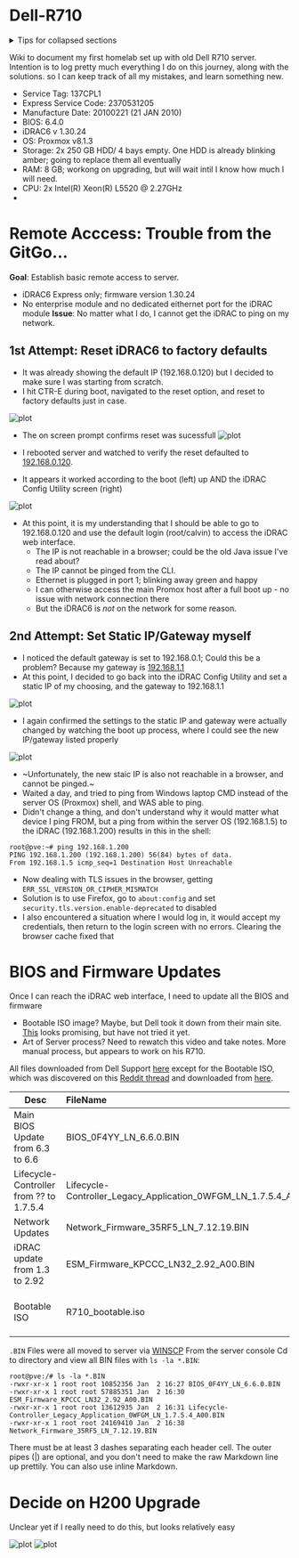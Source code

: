 # Dell-R710

<details>

<summary>Tips for collapsed sections</summary>

### You can add a header

You can add text within a collapsed section. 

You can add an image or a code block, too.

```ruby
   puts "Hello World"
```

</details>


Wiki to document my first homelab set up with old Dell R710 server. Intention is to log pretty much everything I do on this journey, along with the solutions. so I can keep track of all my mistakes, and learn something new.

-  Service Tag: 137CPL1
-  Express Service Code: 2370531205
-  Manufacture Date: 20100221 (21 JAN 2010)
-  BIOS: 6.4.0
-  iDRAC6 v 1.30.24
-  OS: Proxmox v8.1.3
-  Storage: 2x 250 GB HDD/ 4 bays empty. One HDD is already blinking amber; going to replace them all eventually
-  RAM: 8 GB; workong on upgrading, but will wait intil I know how much I will need.
-  CPU: 2x Intel(R) Xeon(R) L5520 @ 2.27GHz
-  

# Remote Acccess: Trouble from the GitGo...
**Goal**: Establish basic remote access to server.
-  iDRAC6 Express only; firmware version 1.30.24
-  No enterprise module and no dedicated eithernet port for the iDRAC module
**Issue**: No matter what I do, I cannot get the iDRAC to ping on my network. 

## 1st Attempt: Reset iDRAC6 to factory defaults
-  It was already showing the default IP (192.168.0.120) but I decided to make sure I was starting from scratch.
-  I hit CTR-E during boot, navigated to the reset option, and reset to factory defaults just in case.

![plot](https://github.com/clandestine-avocado/Dell-R710/blob/main/pics/1.0_iDRAC%20Reset.png)
 
   -  The on screen prompt confirms reset was sucessfull
![plot](https://github.com/clandestine-avocado/Dell-R710/blob/main/pics/2.0_iDRAC%20Reset_sucess.png)

   -  I rebooted server and watched to verify the reset defaulted to [192.168.0.120](http://192.168.0.120/).
   -  It appears it worked according to the boot (left) up AND the iDRAC Config Utility screen (right)
     
![plot](https://github.com/clandestine-avocado/Dell-R710/blob/main/pics/3.0_iDRAC%20Default_IP_Set.png)

   -  At this point, it is my understanding that I should be able to go to 192.168.0.120 and use the default login (root/calvin) to access the iDRAC web interface.
      - The IP is not reachable in a browser; could be the old Java issue I've read about?
      - The IP cannot be pinged from the CLI.
      - Ethernet is plugged in port 1; blinking away green and happy
      - I can otherwise access the main Promox host after a full boot up - no issue with network connection there
      - But the iDRAC6 is *not* on the network for some reason.

## 2nd Attempt: Set Static IP/Gateway myself
   - I noticed the default gateway is set to 192.168.0.1; Could this be a problem? Because my gateway is [192.168.1.1](192.168.1.1)
   - At this point, I decided to go back into the iDRAC Config Utility and set a static IP of my choosing, and the gateway to 192.168.1.1
     
![plot](https://github.com/clandestine-avocado/Dell-R710/blob/main/pics/4.0_iDRAC%20Static_IP_and_Gateway_Set.png)
   - I again confirmed the settings to the static IP and gateway were actually changed by watching the boot up process, where I could see the new IP/gateway listed properly

![plot](https://github.com/clandestine-avocado/Dell-R710/blob/main/pics/5.0_iDRAC%20Static_IP_and_Gateway_Confirmed.png)

-  ~Unfortunately, the new staic IP is also not reachable in a browser, and cannot be pinged.~
-  Waited a day, and tried to ping from Windows laptop CMD instead of the server OS (Proxmox) shell, and WAS able to ping.
-  Didn't change a thing, and don't understand why it would matter what device I ping FROM, but a ping from within the server OS (192.168.1.5) to the iDRAC (192.168.1.200) results in this in the shell: 
```
root@pve:~# ping 192.168.1.200
PING 192.168.1.200 (192.168.1.200) 56(84) bytes of data.
From 192.168.1.5 icmp_seq=1 Destination Host Unreachable
```
-  Now dealing with TLS issues in the browser, getting `ERR_SSL_VERSION_OR_CIPHER_MISMATCH`
-  Solution is to use Firefox, go to `about:config` and set `security.tls.version.enable-deprecated` to disabled
-  I also encountered a situation where I would log in, it would accept my credentials, then return to the login screen with no errors. Clearing the browser cache fixed that


# BIOS and Firmware Updates

Once I can reach the iDRAC web interface, I need to update all the BIOS and firmware

-  Bootable ISO image? Maybe, but Dell took it down from their main site. [This](https://www.allenscloud.com/nextcloud/s/mWqdgZyw738Zfe4) looks promising, but have not tried it yet.
-  Art of Server process? Need to rewatch this video and take notes. More manual process, but appears to work on his R710.


All files downloaded from Dell Support [here](https://www.dell.com/support/home/en-us/product-support/product/poweredge-r710/drivers) except for the Bootable ISO, which was discovered on this [Reddit thread](https://www.reddit.com/r/homelab/comments/sysxo0/dell_poweredge_firmware_isos/) and downloaded from [here](https://forum.allenscloud.com/c/dell-servers/5).


|Desc|FileName|Works?|
|-------------|:-------------| :-----:|
| Main BIOS Update from 6.3 to 6.6 | BIOS_0F4YY_LN_6.6.0.BIN | Y |
| Lifecycle-Controller from ?? to 1.7.5.4 | Lifecycle-Controller_Legacy_Application_0WFGM_LN_1.7.5.4_A00.BIN | Y |
| Network Updates | Network_Firmware_35RF5_LN_7.12.19.BIN | N |
| iDRAC update from 1.3 to 2.92 | ESM_Firmware_KPCCC_LN32_2.92_A00.BIN | N |
| Bootable ISO | R710_bootable.iso | Have not tried yet |

`.BIN` Files were all moved to server via [WINSCP](https://winscp.net/eng/download.php)
From the server console Cd to directory and view all BIN files with `ls -la *.BIN`:

```
root@pve:/# ls -la *.BIN
-rwxr-xr-x 1 root root 10852356 Jan  2 16:27 BIOS_0F4YY_LN_6.6.0.BIN
-rwxr-xr-x 1 root root 57885351 Jan  2 16:30 ESM_Firmware_KPCCC_LN32_2.92_A00.BIN
-rwxr-xr-x 1 root root 13612935 Jan  2 16:31 Lifecycle-Controller_Legacy_Application_0WFGM_LN_1.7.5.4_A00.BIN
-rwxr-xr-x 1 root root 24169410 Jan  2 16:38 Network_Firmware_35RF5_LN_7.12.19.BIN
```


There must be at least 3 dashes separating each header cell.
The outer pipes (|) are optional, and you don't need to make the 
raw Markdown line up prettily. You can also use inline Markdown.


# Decide on H200 Upgrade

Unclear yet if I really need to do this, but looks relatively easy


![plot]()
![plot]()



